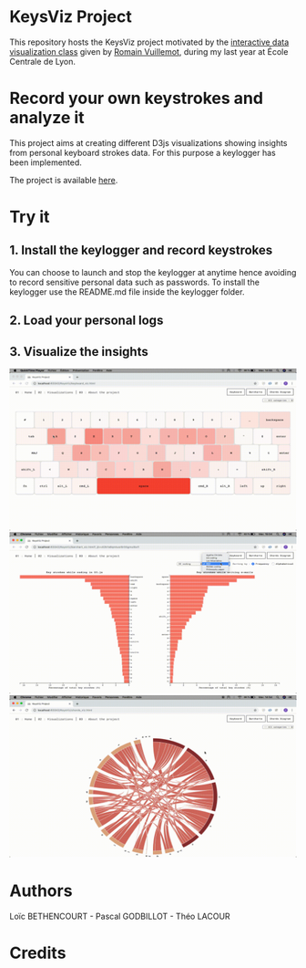 # KeysViz Project

This repository hosts the KeysViz project motivated by the [interactive data visualization class](https://github.com/LyonDataViz/MOS5.5-Dataviz) given by [Romain Vuillemot](https://github.com/romsson), during my last year at École Centrale de Lyon.

# Record your own keystrokes and analyze it

This project aims at creating different D3js visualizations showing insights from personal keyboard strokes data. For this purpose a keylogger has been implemented.

The project is available [here](https://tridet.github.io/KeysViz/index.html).

# Try it

## 1. Install the keylogger and record keystrokes

You can choose to launch and stop the keylogger at anytime hence avoiding to record sensitive personal data such as passwords. To install the keylogger use the README.md file inside the keylogger folder.

## 2. Load your personal logs


## 3. Visualize the insights

<div>
<img src="assets/images/demo-viz1.gif">
</div>

<div>
<img src="assets/images/demo-viz2.gif">
</div>

<div>
<img src="assets/images/demo-viz3.gif">
</div>


# Authors

Loïc BETHENCOURT - Pascal GODBILLOT - Théo LACOUR

# Credits
